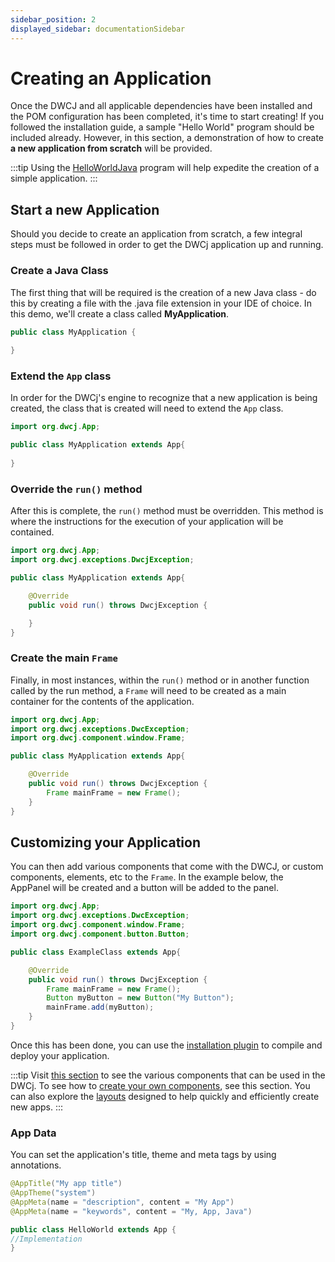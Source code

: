 ```yaml
---
sidebar_position: 2
displayed_sidebar: documentationSidebar
---
```


# Creating an Application

Once the DWCJ and all applicable dependencies have been installed and the POM configuration has been completed, it's time to start creating! If you followed the installation guide, a sample "Hello World" program should be included already. However, in this section, a demonstration of how to create **a new application from scratch** will be provided.

:::tip
Using the [HelloWorldJava](./Templates/hello_world.md) program will help expedite the creation of a simple application.
:::

## Start a new Application
Should you decide to create an application from scratch, a few integral steps must be followed in order to get the DWCj application up and running.

### Create a Java Class
 
The first thing that will be required is the creation of a new Java class - do this by creating a file with the .java file extension in your IDE of choice. In this demo, we'll 
create a class called **MyApplication**. 

```java
public class MyApplication {
    
}

```
### Extend the `App` class

In order for the DWCj's engine to recognize that a new application is being created, the class that is created will need to extend the ``App`` class. 

```java
import org.dwcj.App;

public class MyApplication extends App{
    
}
```

### Override the `run()` method

After this is complete, the ``run()`` method must be overridden. This method is where the instructions for the execution of your application will be contained.

```java
import org.dwcj.App;
import org.dwcj.exceptions.DwcjException;

public class MyApplication extends App{

    @Override
    public void run() throws DwcjException { 

    }
}
```

### Create the main `Frame`

Finally, in most instances, within the ```run()``` method or in another function called by the run method, a  ``Frame`` will need to be created as a main container for the contents of the application.

```java
import org.dwcj.App;
import org.dwcj.exceptions.DwcException;
import org.dwcj.component.window.Frame;

public class MyApplication extends App{

    @Override
    public void run() throws DwcjException { 
        Frame mainFrame = new Frame();
    }
}
```

## Customizing your Application

You can then add various components that come with the DWCJ, or custom components, elements, etc to the `Frame`. In the example below, the AppPanel will be created and a button will be added to the panel.

```java
import org.dwcj.App;
import org.dwcj.exceptions.DwcException;
import org.dwcj.component.window.Frame;
import org.dwcj.component.button.Button;

public class ExampleClass extends App{

    @Override
    public void run() throws DwcjException { 
        Frame mainFrame = new Frame();
        Button myButton = new Button("My Button");
        mainFrame.add(myButton);
    }
}
```

Once this has been done, you can use the [installation plugin](./configuration.md) to compile and deploy your application. 

:::tip
Visit [this section](../components/home) to see the various components that can be used in the DWCj. To see how to [create your own components](../ui/home), see this section. You can also explore the [layouts](../category/layouts) designed to help quickly and efficiently create new apps.
:::

### App Data

You can set the application's title, theme and meta tags by using annotations.

```java
@AppTitle("My app title")
@AppTheme("system")
@AppMeta(name = "description", content = "My App")
@AppMeta(name = "keywords", content = "My, App, Java")

public class HelloWorld extends App {
//Implementation
}
```